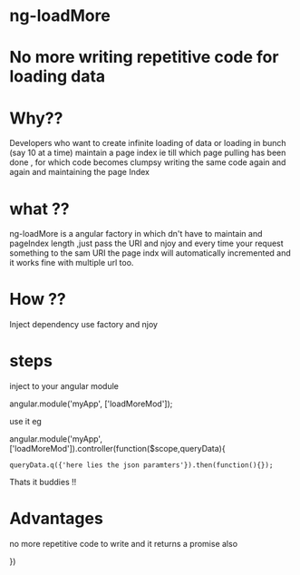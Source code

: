 ng-loadMore
===========

# No more writing repetitive code for loading data


# Why??

Developers who want to create infinite loading of data or loading in bunch (say 10 at a time) 
maintain a page index ie till which page pulling has been done , for which code becomes clumpsy 
writing  the same code again and again and maintaining the page Index 


# what ??

ng-loadMore is a angular factory in which dn't have to maintain and pageIndex length ,just pass the
URI and njoy and every time your request something to the sam URI the page indx will automatically incremented 
and it works fine with multiple url too.


# How ??

Inject dependency use factory and njoy


# steps 

 inject to your angular module
   
 angular.module('myApp', ['loadMoreMod']);

 use it eg

 angular.module('myApp', ['loadMoreMod']).controller(function($scope,queryData){
 
    queryData.q({'here lies the json paramters'}).then(function(){});

Thats it buddies !!


# Advantages 

no more repetitive code to write and it returns a promise also 



 
 })



